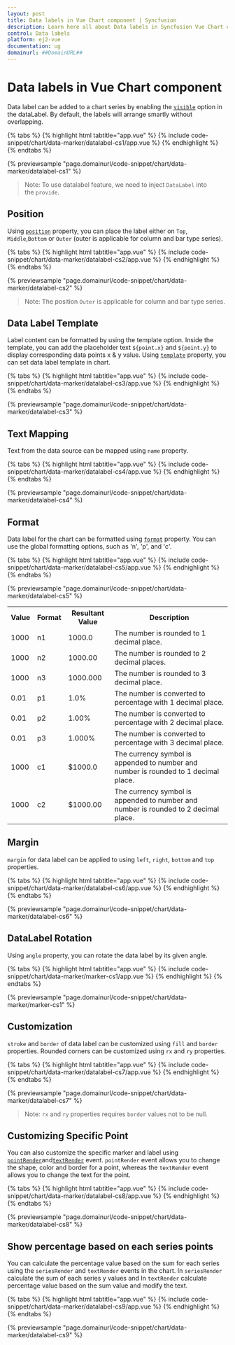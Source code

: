 ```yaml
---
layout: post
title: Data labels in Vue Chart component | Syncfusion
description: Learn here all about Data labels in Syncfusion Vue Chart component of Syncfusion Essential JS 2 and more.
control: Data labels 
platform: ej2-vue
documentation: ug
domainurl: ##DomainURL##
---
```


# Data labels in Vue Chart component

Data label can be added to a chart series by enabling the [`visible`](https://ej2.syncfusion.com/vue/documentation/api/chart/dataLabelSettings/#visible)
option in the dataLabel. By default, the labels will arrange smartly without overlapping.

{% tabs %}
{% highlight html tabtitle="app.vue" %}
{% include code-snippet/chart/data-marker/datalabel-cs1/app.vue %}
{% endhighlight %}
{% endtabs %}
        
{% previewsample "page.domainurl/code-snippet/chart/data-marker/datalabel-cs1" %}

>Note: To use datalabel feature, we need to inject `DataLabel` into the `provide`.

## Position

Using [`position`](https://ej2.syncfusion.com/vue/documentation/api/chart/dataLabelSettings/#position) property, you can place the label either on
`Top`, `Middle`,`Bottom` or `Outer` (outer is applicable for column and bar type series).

{% tabs %}
{% highlight html tabtitle="app.vue" %}
{% include code-snippet/chart/data-marker/datalabel-cs2/app.vue %}
{% endhighlight %}
{% endtabs %}
        
{% previewsample "page.domainurl/code-snippet/chart/data-marker/datalabel-cs2" %}

>Note: The position `Outer` is applicable for column and bar type series.

## Data Label Template

Label content can be formatted by using the template option. Inside the template, you can add the placeholder text `${point.x}` and `${point.y}` to display corresponding data points x & y value. Using [`template`](https://ej2.syncfusion.com/vue/documentation/api/chart/dataLabelSettings/#template) property, you can set data label template in chart.

{% tabs %}
{% highlight html tabtitle="app.vue" %}
{% include code-snippet/chart/data-marker/datalabel-cs3/app.vue %}
{% endhighlight %}
{% endtabs %}
        
{% previewsample "page.domainurl/code-snippet/chart/data-marker/datalabel-cs3" %}

## Text Mapping

Text from the data source can be mapped using `name` property.

{% tabs %}
{% highlight html tabtitle="app.vue" %}
{% include code-snippet/chart/data-marker/datalabel-cs4/app.vue %}
{% endhighlight %}
{% endtabs %}
        
{% previewsample "page.domainurl/code-snippet/chart/data-marker/datalabel-cs4" %}

## Format

Data label for the chart can be formatted using [`format`](https://ej2.syncfusion.com/vue/documentation/api/chart/dataLabelSettings/#format) property. You can use the global formatting options, such as 'n', 'p', and 'c'.

{% tabs %}
{% highlight html tabtitle="app.vue" %}
{% include code-snippet/chart/data-marker/datalabel-cs5/app.vue %}
{% endhighlight %}
{% endtabs %}
        
{% previewsample "page.domainurl/code-snippet/chart/data-marker/datalabel-cs5" %}
<table>
  <tr>
    <th>Value</th>
    <th>Format</th>
    <th>Resultant Value</th>
    <th>Description</th>
  </tr>
  <tr>
    <td>1000</td>
    <td>n1</td>
    <td>1000.0</td>
    <td>The number is rounded to 1 decimal place.</td>
  </tr>
  <tr>
    <td>1000</td>
    <td>n2</td>
    <td>1000.00</td>
    <td>The number is rounded to 2 decimal places.</td>
  </tr>
   <tr>
    <td>1000</td>
    <td>n3</td>
    <td>1000.000</td>
    <td>The number is rounded to 3 decimal place.</td>
  </tr>
  <tr>
    <td>0.01</td>
    <td>p1</td>
    <td>1.0%</td>
    <td>The number is converted to percentage with 1 decimal place.</td>
  </tr>
  <tr>
    <td>0.01</td>
    <td>p2</td>
    <td>1.00%</td>
    <td>The number is converted to percentage with 2 decimal place.</td>
  </tr>
   <tr>
    <td>0.01</td>
    <td>p3</td>
    <td>1.000%</td>
    <td>The number is converted to percentage with 3 decimal place.</td>
  </tr>
  <tr>
    <td>1000</td>
    <td>c1</td>
    <td>$1000.0</td>
    <td>The currency symbol is appended to number and number is rounded to 1 decimal place.</td>
  </tr>
   <tr>
    <td>1000</td>
    <td>c2</td>
    <td>$1000.00</td>
    <td>The currency symbol is appended to number and number is rounded to 2 decimal place.</td>
  </tr>
</table>

## Margin

`margin` for data label can be applied to using `left`, `right`, `bottom` and `top` properties.

{% tabs %}
{% highlight html tabtitle="app.vue" %}
{% include code-snippet/chart/data-marker/datalabel-cs6/app.vue %}
{% endhighlight %}
{% endtabs %}
        
{% previewsample "page.domainurl/code-snippet/chart/data-marker/datalabel-cs6" %}

## DataLabel Rotation

Using `angle` property, you can rotate the data label by its given angle.

{% tabs %}
{% highlight html tabtitle="app.vue" %}
{% include code-snippet/chart/data-marker/marker-cs1/app.vue %}
{% endhighlight %}
{% endtabs %}
        
{% previewsample "page.domainurl/code-snippet/chart/data-marker/marker-cs1" %}

## Customization

`stroke` and `border` of data label can be customized using `fill` and `border` properties. Rounded corners
can be customized using `rx` and `ry` properties.

{% tabs %}
{% highlight html tabtitle="app.vue" %}
{% include code-snippet/chart/data-marker/datalabel-cs7/app.vue %}
{% endhighlight %}
{% endtabs %}
        
{% previewsample "page.domainurl/code-snippet/chart/data-marker/datalabel-cs7" %}

>Note: `rx` and `ry` properties requires `border` values not to be null.

## Customizing Specific Point

You can also customize the specific marker and label using [`pointRender`](https://ej2.syncfusion.com/vue/documentation/api/chart/iPointRenderEventArgs/)and[`textRender`](https://ej2.syncfusion.com/vue/documentation/api/chart/iTextRenderEventArgs/) event. `pointRender` event allows you to change the shape, color and border for a point, whereas the `textRender` event allows you to change the text for the point.

{% tabs %}
{% highlight html tabtitle="app.vue" %}
{% include code-snippet/chart/data-marker/datalabel-cs8/app.vue %}
{% endhighlight %}
{% endtabs %}
        
{% previewsample "page.domainurl/code-snippet/chart/data-marker/datalabel-cs8" %}

## Show percentage based on each series points

You can calculate the percentage value based on the sum for each series using the `seriesRender` and `textRender` events in the chart. In `seriesRender` calculate the sum of each series y values and In `textRender` calculate percentage value based on the sum value and modify the text.

{% tabs %}
{% highlight html tabtitle="app.vue" %}
{% include code-snippet/chart/data-marker/datalabel-cs9/app.vue %}
{% endhighlight %}
{% endtabs %}
        
{% previewsample "page.domainurl/code-snippet/chart/data-marker/datalabel-cs9" %}
